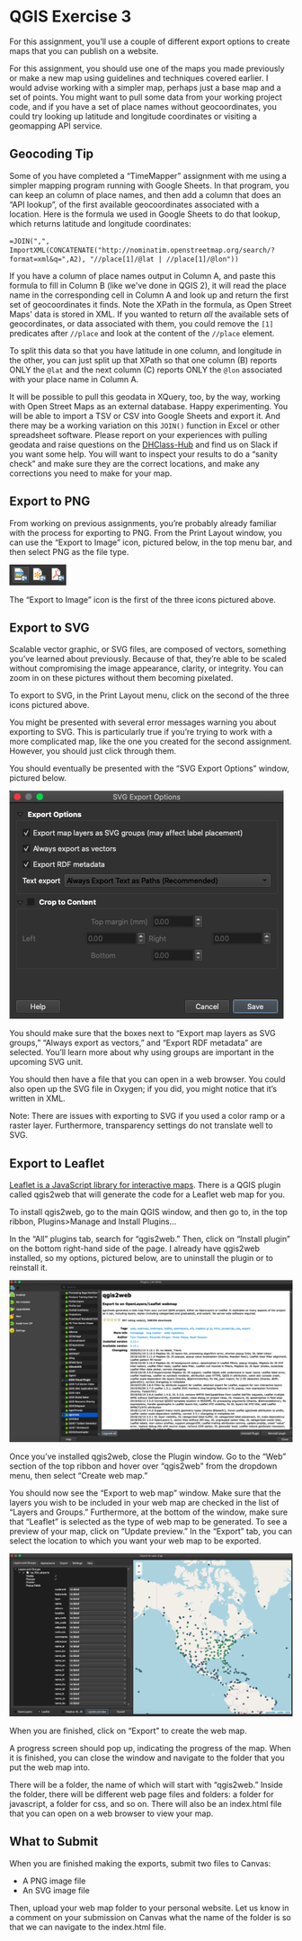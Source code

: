 # QGIS Exercise 3
For this assignment, you’ll use a couple of different export options to create maps that you can publish on a website. 

For this assignment, you should use one of the maps you made previously or make a new map using guidelines and techniques covered earlier. I would advise working with a simpler map, perhaps just a base map and a set of points. You might want to pull some data from your working project code, and if you have a set of place names without geocoordinates, you could try looking up latitude and longitude coordinates or visiting a geomapping API service. 

## Geocoding Tip
Some of you have completed a “TimeMapper” assignment with me using a simpler mapping program running with Google Sheets. In that program, you can keep an column of place names, and then add a column that does an “API lookup”, of the first available geocoordinates associated with a location. Here is the formula we used in Google Sheets to do that lookup, which returns latitude and longitude coordinates:

```
=JOIN(",", ImportXML(CONCATENATE("http://nominatim.openstreetmap.org/search/?format=xml&q=",A2), "//place[1]/@lat | //place[1]/@lon"))
```

If you have a column of place names output in Column A, and paste this formula to fill in Column B (like we've done in QGIS 2), it will read the place name in the corresponding cell in Column A and look up and return the first set of geocoordinates it finds. Note the XPath in the formula, as Open Street Maps' data is stored in XML. If you wanted to return *all* the available sets of geocordinates, or data associated with them, you could remove the `[1]` predicates after `//place` and look at the content of the `//place` element.

To split this data so that you have latitude in one column, and longitude in the other, you can just split up that XPath so that one column (B) reports ONLY the `@lat` and the next column (C) reports ONLY the `@lon` associated with your place name in Column A.

It will be possible to pull this geodata in XQuery, too, by the way, working with Open Street Maps as an external database. Happy experimenting. You will be able to import a TSV or CSV into Google Sheets and export it. And there may be a working variation on this `JOIN()` function in Excel or other spreadsheet software. Please report on your experiences with pulling geodata and raise questions on the [DHClass-Hub](https://github.com/ebeshero/DHClass-Hub) and find us on Slack if you want some help. You will want to inspect your results to do a “sanity check” and make sure they are the correct locations, and make any corrections you need to make for your map. 


## Export to PNG 
From working on previous assignments, you’re probably already familiar with the process for exporting to PNG. From the Print Layout window, you can use the “Export to Image” icon, pictured below, in the top menu bar, and then select PNG as the file type. 

![](qgis_3/Screen%20Shot%202020-03-24%20at%202.21.23%20PM.png)

The “Export to Image” icon is the first of the three icons pictured above. 

## Export to SVG 
Scalable vector graphic, or SVG files, are composed of vectors, something you’ve learned about previously. Because of that, they’re able to be scaled without compromising the image appearance, clarity, or integrity. You can zoom in on these pictures without them becoming pixelated. 

To export to SVG, in the Print Layout menu, click on the second of the three icons pictured above. 

You might be presented with several error messages warning you about exporting to SVG. This is particularly true if you’re trying to work with a more complicated map, like the one you created for the second assignment. However, you should just click through them. 

You should eventually be presented with the “SVG Export Options” window, pictured below. 

![](qgis_3/Screen%20Shot%202020-03-24%20at%202.25.19%20PM.png)

You should make sure that the boxes next to “Export map layers as SVG groups,” “Always export as vectors,” and “Export RDF metadata” are selected. You’ll learn more about why using groups are important in the upcoming SVG unit. 

You should then have a file that you can open in a web browser. You could also open up the SVG file in Oxygen; if you did, you might notice that it’s written in XML. 

Note: There are issues with exporting to SVG if you used a color ramp or a raster layer. Furthermore, transparency settings do not translate well to SVG. 

## Export to Leaflet 
[Leaflet is a JavaScript library for interactive maps](https://leafletjs.com). There is a QGIS plugin called qgis2web that will generate the code for a Leaflet web map for you. 

To install qgis2web, go to the main QGIS window, and then go to, in the top ribbon, Plugins>Manage and Install Plugins… 

In the “All” plugins tab, search for “qgis2web.” Then, click on “Install plugin” on the bottom right-hand side of the page. I already have qgis2web installed, so my options, pictured below, are to uninstall the plugin or to reinstall it. 

![](qgis_3/Screen%20Shot%202020-03-24%20at%202.32.38%20PM.png)

Once you’ve installed qgis2web, close the Plugin window. Go to the “Web” section of the top ribbon and hover over “qgis2web” from the dropdown menu, then select “Create web map.” 

You should now see the “Export to web map” window. Make sure that the layers you wish to be included in your web map are checked in the list of “Layers and Groups.” Furthermore, at the bottom of the window, make sure that “Leaflet” is selected as the type of web map to be generated. To see a preview of your map, click on “Update preview.” In the “Export” tab, you can select the location to which you want your web map to be exported. 

![](qgis_3/Screen%20Shot%202020-03-24%20at%202.58.55%20PM.png)

When you are finished, click on “Export” to create the web map. 

A progress screen should pop up, indicating the progress of the map. When it is finished, you can close the window and navigate to the folder that you put the web map into. 

There will be a folder, the name of which will start with “qgis2web.” Inside the folder, there will be different web page files and folders: a folder for javascript, a folder for css, and so on. There will also be an index.html file that you can open on a web browser to view your map. 

## What to Submit 
When you are finished making the exports, submit two files to Canvas: 
* A PNG image file 
* An SVG image file 

Then, upload your web map folder to your personal website. Let us know in a comment on your submission on Canvas what the name of the folder is so that we can navigate to the index.html file. 